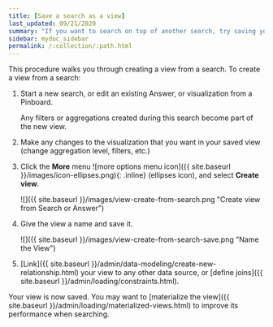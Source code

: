 ```yaml
---
title: [Save a search as a view]
last_updated: 09/21/2020
summary: "If you want to search on top of another search, try saving your search as a view. Then, you can use the saved view as a data source for a new search."
sidebar: mydoc_sidebar
permalink: /:collection/:path.html
---
```

This procedure walks you through creating a view from a search. To create a view from a search:

1. Start a new search, or edit an existing Answer, or visualization from a Pinboard.

    Any filters or aggregations created during this search become part of the new view.

2. Make any changes to the visualization that you want in your saved view (change aggregation level, filters, etc.)

3. Click the **More** menu
 ![more options menu icon]({{ site.baseurl }}/images/icon-ellipses.png){: .inline} (ellipses icon), and select **Create view**.

     ![]({{ site.baseurl }}/images/view-create-from-search.png "Create view from Search or Answer")

4. Give the view a name and save it.

     ![]({{ site.baseurl }}/images/view-create-from-search-save.png "Name the View")

5. [Link]({{ site.baseurl }}/admin/data-modeling/create-new-relationship.html) your view to any other data source, or [define joins]({{ site.baseurl }}/admin/loading/constraints.html).

Your view is now saved. You may want to [materialize the view]({{ site.baseurl }}/admin/loading/materialized-views.html) to improve its performance when searching.
